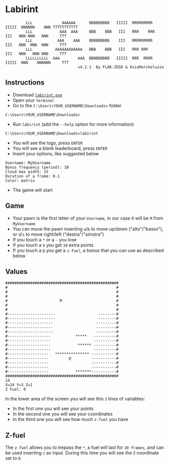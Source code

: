 # Labirint
```
         LLL             AAAAAA      BBBBBBBBB   IIIII  RRRRRRRRR   IIIII  NNNNNN    NNN TTTTTTTTTTT
         LLL            AAA  AAA     BBB    BBB   III   RRR    RRR   III   NNN NNN   NNN     TTT
         LLL           AAA    AAA    BBBBBBBBB    III   RRRRRRRRR    III   NNN  NNN  NNN     TTT
         LLL          AAAAAAAAAAAA   BBB    BBB   III   RRR RRR      III   NNN   NNN NNN     TTT
         LLLLLLLLLL  AAA        AAA  BBBBBBBBB   IIIII  RRR  RRRR   IIIII  NNN    NNNNNN     TTT
                                v4.2.1  By FLAK-ZOSO & AsiaMarcheluzzo
```
## Instructions
- Download [`labirint.exe`](https://github.com/FLAK-ZOSO/Labirint/blob/main/labirint.exe?raw=true)
- Open your `terminal`
- Go to the `C:\Users\YOUR_USERNAME\Downloads>` folder
```
C:\Users\YOUR_USERNAME\Downloads>
```
- Run `labirint` (add the `--help` option for more information)
```
C:\Users\YOUR_USERNAME\Downloads>labirint
```
- You will see the logo, press `ENTER`
- You will see a blank leaderboard, press `ENTER`
- Insert your options, like suggested below
```
Username: MyUsername
Bonus frequency (period): 10
Cloud max width: 15
Duration of a frame: 0.1
Color: matrix
```
- The game will start

## Game
- Your pawn is the first letter of your `Username`, in our case it will be `M` from `MyUsername`
- You can move the pawn inserting `a`/`b` to move up/down ("alto"/"basso"), or `d`/`s` to move right/left ("destra"/"sinistra")
- If you touch a `*` or a `-` you lose
- If you touch a `$` you get `10` extra points
- If you touch a `@` you get a `z-fuel`, a bonus that you can use as described below

## Values
```
##################################################
#                                                #
#                                                #
#                                                #
#                       M                        #
#                                                #
#                                                #
#---------------------                   --------#
#---------------------                   --------#
#--------------------                   ---------#
#--------------------                   ---------#
#--------------------                   ---------#
#-------------------           *****   ----------#
#-------------------                   ----------#
#-------------------            ****** ----------#
#-------------------                   ----------#
#------------------   *************** -----------#
#------------------         @         -----------#
#------------------                   -----------#
#------------------                   -----------#
#------------------            *******-----------#
##################################################
14
X=24 Y=3 Z=1
Z Fuel: 0
```

In the lower area of the screen you will see this `3` lines of variables:
- In the first one you will see your points
- In the second one you will see your coordinates
- In the third one you will see how much `z-fuel` you have

## Z-fuel
The `z-fuel` allows you to trepass the `*`, a fuel will last for `10 frames`, and can be used inserting `z` as input. 
During this time you will see the `Z` coordinate set to `0`.

